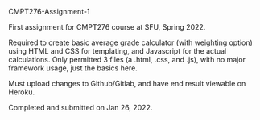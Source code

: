 CMPT276-Assignment-1 

First assignment for CMPT276 course at SFU, Spring 2022.

Required to create basic average grade calculator (with weighting option) using HTML and CSS for templating, and Javascript for the actual calculations.
Only permitted 3 files (a .html, .css, and .js), with no major framework usage, just the basics here.

Must upload changes to Github/Gitlab, and have end result viewable on Heroku.

Completed and submitted on Jan 26, 2022.
